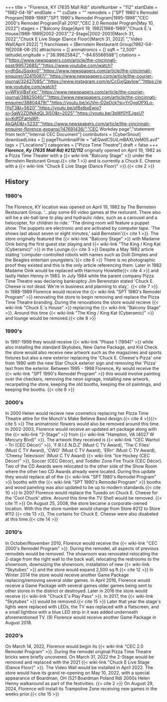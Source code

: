 +++
title = "Florence, KY (7635 Mall Rd)"
storeNumber = "112"
startDate = "1982-04-19"
endDate = ""
cuDate = ""
remodels = ["SPT 1980's Remodel Program|1989-1989","SPT 1990's Remodel Program|1995-1998","CEC 2000's Remodel Program|Fall 2010","CEC 2.0 Remodel Program|May 10, 2022"]
stages = ["Balcony Stage|April 19, 1982|1988-1989","Chuck E.'s House|1988-1989|2002-2003","2-Stage|2002-2003|March 31, 2022","Chuck E Live Stage (Dance Floor)|March 31, 2022| ","Video Wall|April 2022| "]
franchisees = [Bernstein Restaurant Group|1982-04-19|2008-08-25]
attractions = []
animatronics = []
sqft = "2,500"
latitudeLongitude = ["38.99825842", "-84.65566588"]
citations = ["https://www.newspapers.com/article/the-cincinnati-post/99572685/","https://www.youtube.com/watch?v=dhSpJSqxkn0","https://www.newspapers.com/article/the-cincinnati-enquirer/32415087/","https://www.newspapers.com/article/the-courier-journal/32427085/","https://www.instagram.com/p/CcGxjQavlow","https://www.youtube.com/watch?v=WFkViBxFxlc","https://www.newspapers.com/article/the-courier-journal/38825040/","https://www.newspapers.com/article/the-cincinnati-enquirer/38804479/","https://youtu.be/xUVm-D2eDck?si=YrOyqOPXLo-IYgT3&t=5620","https://youtu.be/sf6stbxEwjo?si=5aW2ZDINAdQL3jSO&t=2025","https://youtu.be/3pWf0YEJgxU?si=KdfDFaHsWf-AkQAD&t=5233","https://www.newspapers.com/article/the-cincinnati-enquirer-florence-expansi/147691436/","CEC Workday page","statement from tech","Internal CEC Document"]
contributors = [CyberSnout]
downloadLinks = []
pageThumbnailFile = "aEQwdC5UiLmBAXLVeM05.avif"
tags = ["Locations"]
categories = ["Pizza Time Theatre"]
draft = false
+++
***Florence, Ky (7635 Mall Rd) #212/112*** originally opened on April 19, 1982 as a Pizza Time Theater with a {{< wiki-link "Balcony Stage" >}} under the Bernstein Resturant Group.{{< cite 1 >}} and is currently a Chuck E. Cheese with a {{< wiki-link "Chuck E Live Stage (Dance Floor)" >}}.{{< cite 2 >}}

## History
### 1980's
The Florence, KY location was opened on April 19, 1982 by The Bernstein Restaurant Group. '...play some 60 video games at the resturant. There also will be a ski-ball lane to play and hydraulic rides, such as a carousel and a helocopter, for children to ride.' 'The dining room will feature a puppet show. The puppets are electronic and are activated by computer tape. 'The shows last about seven or eight minutes,' said Bernstein'{{< cite 1 >}}. The store originally featured the {{< wiki-link "Balcony Stage" >}} with Madame Oink being the first guest star playing and {{< wiki-link "The King / King Kat (Cyberamic)" >}} in the Lounge.{{< cite 3 >}} Despite a May 1982 article stating 'computer-controlled robots with names such as Dolli Dimples and the Beagles entertain youngsters.'{{< cite 6 >}} There is no photographic proof they existed and this is the only article referencing them. Later in 1982 Madame Oink would be replaced with Harmony Howlette{{< cite 4 >}} and lastly Helen Henny in 1983. In July 1984 while the parent company Pizza Time Theatre was declaring bankruptcy Jim Berenstain stated 'Chuck E. Cheese is not dead. We're in business and planning to stay,'. {{< cite 7 >}}. In 1988-1989 Florence would receive the {{< wiki-link "SPT 1980's Remodel Program" >}} renovating the store to begin removing and replace the Pizza Time Theatre branding. During the renovations the store would recieve {{< wiki-link "Chuck E.'s House" >}} replacing the {{< wiki-link "Balcony Stage" >}}. Around this time {{< wiki-link "The King / King Kat (Cyberamic)" >}} and lounge would be removed.{{< cite 8 >}}

### 1990's
In 1997-1998 they would receive {{< wiki-link "Phase 1 (1994)" >}} while also installing the standard Skytubes, New Game Package, and Kid Check the store would also receive new artwork such as the magazines and sports fixtures but also a new exterior replacing the 'Chuck E. Cheese's Pizza' one from 1990 with the new Star Chuck exterior sign and removing the 'Pizza' text from the exterior. Between 1995 - 1998 Florence, Ky would receive the {{< wiki-link "SPT 1990's Remodel Program" >}} this would involve painting over the checkers, removing the neon signage, installing new artwork, recarpeting the store, keeping the old booths, keeping the oil paintings, and keeping the booths. {{< cite 9 >}}

### 2000's
In 2000 Helen would recieve new cosmetics replacing her Pizza Time Theatre attire for the Munch's Make Believe Band design.{{< cite 4 >}}{{< cite 5 >}} The animatronic flowers would also be removed around this time.  In 2002-2003, Florence would receive an updated art package along with the {{< wiki-link "2-Stage" >}} from {{< wiki-link "Hampton, VA (4027 W Mercury Blvd)" >}}. The artwork they received is {{< wiki-link "CEC Warhol - Tri (CEC Décor)" >}}, 'F.R.I.E.N.D.Z' (Must C TV Award), 'The C Files' (Must C TV Award), 'CWO' (Must C TV Award), 'ERrr' (Must C TV Award), 'Cheesy Television' (Must C TV Award) {{< wiki-link "Ice Hockey (CEC Décor)" >}}, Soccer (CEC Décor), and Toddler Zone Fire Truck (CEC Décor). Two of the CD Awards were relocated to the other side of the Show Room where the other two CD Awards already were located. During this update they would replace all of the {{< wiki-link "SPT 1980's Remodel Program" >}} booths with the {{< wiki-link "SPT 1990's Remodel Program" >}} booths and wood paneling was also updated to be up to modern standards.{{< cite 10 >}} In 2007 Florence would replace the Tuxedo on Chuck E. Cheese for the 'Cool Chuck' attire. Around this time the TV Shell would be removed. {{< cite 11 >}} On August 25, 2008, the store became a corporate-owned location. With this the store number would change from Store #212 to Store #112 {{< cite 13 >}}, The curtains for Chuck E. Cheese were also disabeled at this time.{{< cite 14 >}}  

### 2010's
In October/November 2010, Florence would receive the {{< wiki-link "CEC 2000's Remodel Program" >}}. During the remodel, all aspects of previous remodels would be removed. The showroom was renovated relocating the 2-stage from the right wall to the back wall, relocating the restrooms to the showroom, downsizing the showroom, installation of new {{< wiki-link "Skytubes" >}} and the store would expand 2,500 sq ft.{{< cite 12 >}} In Winter 2014 the store would receive another Game Package replacing/removing several older games. In April 2016, Florence would receive a Game Package with several games older games being sent to other stores in the district or destroyed. Later in 2016 the store would receive {{< wiki-link "Chuck E's Play Pass" >}}. In 2017, the {{< wiki-link "Skytubes" >}} would be removed.{{< cite 15 >}}   Later that year the stage's lights were replaced with LEDs, the TV was replaced with a flatscreen, and a small lightbox with a blue LED strip in it was added underneath aforementioned TV. (9) Florence would receive another Game Package in August 2018. 

### 2020's
On March 14, 2022, Florence would begin its {{< wiki-link "CEC 2.0 Remodel Program" >}}. During the remodel original Pizza Time Theatre bricks were briefly uncovered. On March 31, 2022 the 2-Stage would be removed and replaced with the 2021 {{< wiki-link "Chuck E Live Stage (Dance Floor)" >}}. The Video Wall would be installed in April 2022. The store would have its grand re-opening on May 10, 2022, with a special appearance of Boardman, OH (521 Boardman Poland Rd) 2000s Helen Henny walkaround as part of the festivities. {{< cite 2 >}} On August 29, 2024, Florence will install its Trampoline Zone receiving new games in the weeks prior.{{< cite 15 >}}

